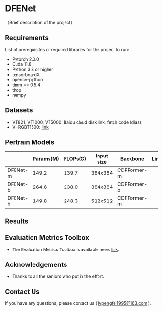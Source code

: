 # DFENet

（Brief description of the project）

## Requirements

List of prerequisites or required libraries for the project to run:

- Pytorch 2.0.0
- Cuda 11.8
- Python 3.8 or higher
- tensorboardX
- opencv-python
- timm == 0.5.4
- thop
- numpy

## Datasets
- VT821, VT1000, VT5000: Baidu cloud disk [link](https://pan.baidu.com/s/1Vv6mYz4RL2VnwWwZWKLHyA), fetch code (djas); 
- VI-RGBT1500: [link](https://github.com/huanglm-me/VI-RGBT1500)
## Pertrain Models

|          |Params(M)| FLOPs(G)| Input size |  Backbone   | Link |
|----------|---------|---------|------------|-------------|------|
| DFENet-m | 149.2   |  139.7  |  384x384   | CDFFormer-m |      |
| DFENet-b | 264.6   |  238.0  |  384x384   | CDFFormer-b |      |
| DFENet-h | 149.8   |  248.3  |  512x512   | CDFFormer-m |      |

## Results

## Evaluation Metrics Toolbox
- The Evaluation Metrics Toolbox is available here: [link](https://github.com/jiwei0921/Saliency-Evaluation-Toolbox).

## Acknowledgements
- Thanks to all the seniors who put in the effort.

## Contact Us
If you have any questions, please contact us ( lvpengfei1995@163.com ).
